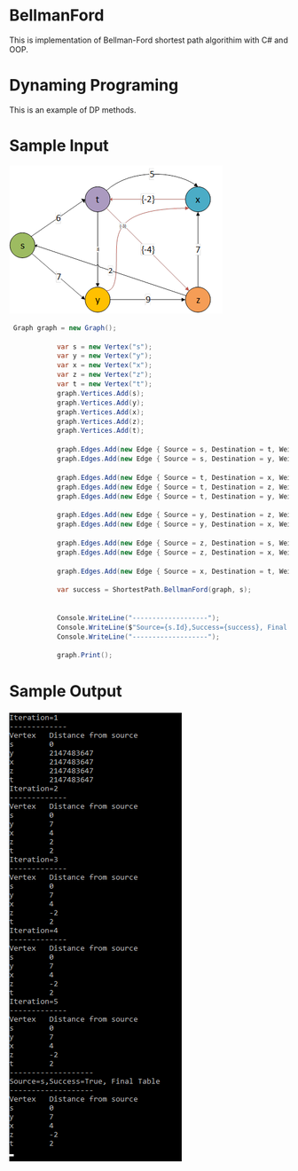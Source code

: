 
# BellmanFord
This is implementation of Bellman-Ford shortest path algorithim with C# and OOP.
# Dynaming Programing
This is an example of DP methods.

# Sample Input
![Sample Graph](/images/sampleGraph.png)
```C#
 Graph graph = new Graph();
           
            var s = new Vertex("s");
            var y = new Vertex("y");
            var x = new Vertex("x");
            var z = new Vertex("z");
            var t = new Vertex("t");          
            graph.Vertices.Add(s);
            graph.Vertices.Add(y);
            graph.Vertices.Add(x);
            graph.Vertices.Add(z);
            graph.Vertices.Add(t);

            graph.Edges.Add(new Edge { Source = s, Destination = t, Weight = 6 });
            graph.Edges.Add(new Edge { Source = s, Destination = y, Weight = 7 });

            graph.Edges.Add(new Edge { Source = t, Destination = x, Weight = 5 });
            graph.Edges.Add(new Edge { Source = t, Destination = z, Weight = -4 });
            graph.Edges.Add(new Edge { Source = t, Destination = y, Weight = 8 });

            graph.Edges.Add(new Edge { Source = y, Destination = z, Weight = 9 });
            graph.Edges.Add(new Edge { Source = y, Destination = x, Weight = -3 });

            graph.Edges.Add(new Edge { Source = z, Destination = s, Weight = 2 });
            graph.Edges.Add(new Edge { Source = z, Destination = x, Weight = 7 });

            graph.Edges.Add(new Edge { Source = x, Destination = t, Weight = -2 });

            var success = ShortestPath.BellmanFord(graph, s);


            Console.WriteLine("-------------------");
            Console.WriteLine($"Source={s.Id},Success={success}, Final Table");
            Console.WriteLine("-------------------");

            graph.Print();

```

# Sample Output 
![Output](/images/sampleOutput.png)
